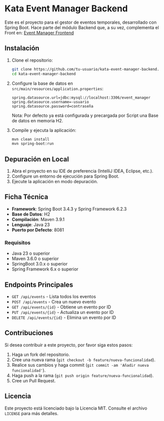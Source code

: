 # Kata Event Manager Backend
 
Este es el proyecto para el gestor de eventos temporales, desarrollado con Spring Boot. Hace parte del módulo Backend que, a su vez, complementa el Front en: [Event Manager Frontend](https://github.com/helmunt1998/temp-event-manager)
 
 
## Instalación
 
1. Clone el repositorio:
    ```bash
    git clone https://github.com/tu-usuario/kata-event-manager-backend.git
    cd kata-event-manager-backend
    ```
 
2. Configure la base de datos en `src/main/resources/application.properties`:
    ```properties
    spring.datasource.url=jdbc:mysql://localhost:3306/event_manager
    spring.datasource.username=-usuario
    spring.datasource.password=contraseña
    ```
    Nota: Por defecto ya está configurada y precargada por Script una Base de datos en memoria H2.
 
3. Compile y ejecuta la aplicación:
    ```bash
    mvn clean install
    mvn spring-boot:run
    ```
 
## Depuración en Local
 
1. Abra el proyecto en su IDE de preferencia (IntelliJ IDEA, Eclipse, etc.).
2. Configure un entorno de ejecución para Spring Boot.
3. Ejecute la aplicación en modo depuración.
 
## Ficha Técnica
 
* **Framework**: Spring Boot 3.4.3 y Spring Framework 6.2.3
* **Base de Datos**: H2
* **Compilación**: Maven 3.9.1
* **Lenguaje**: Java 23
* **Puerto por Defecto**: 8081
 
### Requisitos
 
 - Java 23 o superior
 - Maven 3.6.0 o superior
 - SpringBoot 3.0.x o superior
 - Spring Framework 6.x o superior
 
## Endpoints Principales
 
- `GET /api/events` - Lista todos los eventos
- `POST /api/events` - Crea un nuevo evento
- `GET /api/events/{id}` - Obtiene un evento por ID
- `PUT /api/events/{id}` - Actualiza un evento por ID
- `DELETE /api/events/{id}` - Elimina un evento por ID
 
## Contribuciones
 
Si desea contribuir a este proyecto, por favor siga estos pasos:
 
1. Haga un fork del repositorio.
2. Cree una nueva rama (`git checkout -b feature/nueva-funcionalidad`).
3. Realice sus cambios y haga commit (`git commit -am 'Añadir nueva funcionalidad'`).
4. Haga push a la rama (`git push origin feature/nueva-funcionalidad`).
5. Cree un Pull Request.
 
## Licencia
 
Este proyecto está licenciado bajo la Licencia MIT. Consulte el archivo `LICENSE` para más detalles.